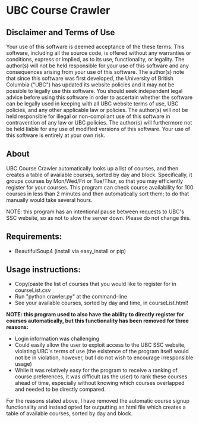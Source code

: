 # UBC Course Crawler

## Disclaimer and Terms of Use
Your use of this software is deemed acceptance of the these terms. This software, including all the source code, is offered without any warranties or conditions, express or implied, as to its use, functionality, or legality. The author(s) will not be held responsible for your use of this software and any consequences arising from your use of this software. The author(s) note that since this software was first developed, the University of British Columbia ("UBC") has updated its website policies and it may not be possible to legally use this software. You should seek independent legal advice before using this software in order to ascertain whether the software can be legally used in keeping with all UBC website terms of use, UBC policies, and any other applicable law or policies. The author(s) will not be held responsible for illegal or non-compliant use of this software in contravention of any law or UBC policies. The author(s) will furthermore not be held liable for any use of modified versions of this software. Your use of this software is entirely at your own risk.

## About
UBC Course Crawler automatically looks up a list of courses, and then creates a table of available courses, sorted by day and block. Specifically, it groups courses by Mon/Wed/Fri or Tue/Thur, so that you may efficiently register for your courses. This program can check course availability for 100 courses in less than 2 minutes and then automatically sort them; to do that manually would take several hours.

NOTE: this program has an intentional pause between requests to UBC's SSC website, so as not to slow the server down. Please do not change this.

## Requirements:
* BeautifulSoup4 (install via easy_install or pip)

## Usage instructions:
* Copy/paste the list of courses that you would like to register for in courseList.csv
* Run "python crawler.py" at the command-line
* See your available courses, sorted by day and time, in courseList.html!

**NOTE: this program used to also have the ability to directly register for courses automatically, but this functionality has been removed for three reasons:**
* Login information was challenging
* Could easily allow the user to exploit access to the UBC SSC website, violating UBC's terms of use (the existence of the program itself would not be in violation, however, but I do not wish to encourage irresponsible usage)
* While it was relatively easy for the program to receive a ranking of course preferences, it was difficult (as the user) to rank these courses ahead of time, especially without knowing which courses overlapped and needed to be directly compared.

For the reasons stated above, I have removed the automatic course signup functionality and instead opted for outputting an html file which creates a table of available courses, sorted by day and block.
